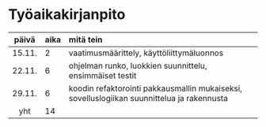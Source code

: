 # Työaikakirjanpito

| päivä | aika | mitä tein  |
| :----:|:-----| :-----|
| 15.11. | 2    | vaatimusmäärittely, käyttöliittymäluonnos |
| 22.11. | 6    | ohjelman runko, luokkien suunnittelu, ensimmäiset testit |
| 29.11. | 6    | koodin refaktorointi pakkausmallin mukaiseksi, sovelluslogiikan suunnittelua ja rakennusta|
| yht   | 14  | | 
